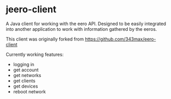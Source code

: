 # jeero-client

A Java client for working with the eero API.  Designed to be easily integrated into another application to work with information gathered by the eeros.

This client was originally forked from https://github.com/343max/eero-client

Currently working features:
- logging in
- get account
- get networks
- get clients
- get devices
- reboot network
